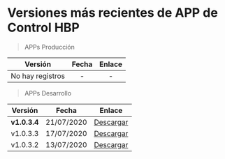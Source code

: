 # Versiones más recientes de APP de Control HBP

> APPs Producción

| Versión | Fecha | Enlace |
| :----: | :----: | :----: |
| No hay registros | - | - |

> APPs Desarrollo

| Versión | Fecha | Enlace |
| :----: | :----: | :----: |
| **v1.0.3.4** | 21/07/2020 |  [Descargar](stable-apks-demo/dev/hbp-beta.1.0.3.4.apk) |
| v1.0.3.3 | 17/07/2020 |  [Descargar](stable-apks-demo/dev/hbp-beta.1.0.3.3.apk) |
| v1.0.3.2 | 13/07/2020 |  [Descargar](stable-apks-demo/dev/hbp-beta.1.0.3.2.apk) |
